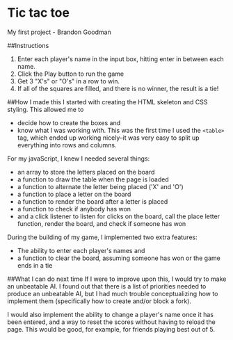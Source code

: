 # Tic tac toe
My first project - Brandon Goodman

##Instructions
1. Enter each player's name in the input box, hitting enter in between each name.
2. Click the Play button to run the game
3. Get 3 "X's" or "O's" in a row to win.
4. If all of the squares are filled, and there is no winner, the result is a tie!

##How I made this
I started with creating the HTML skeleton and CSS styling.  This allowed me to
- decide how to create the boxes and
- know what I was working with.
This was the first time I used the `<table>` tag, which ended up working nicely–it was very easy to split up everything into rows and columns.

For my javaScript, I knew I needed several things:
- an array to store the letters placed on the board
- a function to draw the table when the page is loaded
- a function to alternate the letter being placed ('X' and 'O')
- a function to place a letter on the board
- a function to render the board after a letter is placed
- a function to check if anybody has won
- and a click listener to listen for clicks on the board, call the place letter function, render the board, and check if someone has won

During the building of my game, I implemented two extra features:
- The ability to enter each player's names and
- a function to clear the board, assuming someone has won or the game ends in a tie

##What I can do next time
If I were to improve upon this, I would try to make an unbeatable AI.  I found out that there is a list of priorities needed to produce an unbeatable AI, but I had much trouble conceptualizing how to implement them (specifically how to create and/or block a fork).

I would also implement the ability to change a player's name once it has been entered, and a way to reset the scores without having to reload the page.  This would be good, for example, for friends playing best out of 5.

